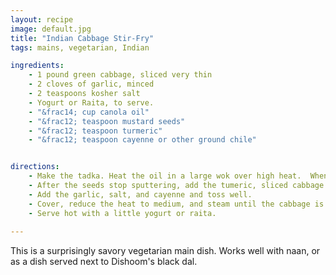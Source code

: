 ```yaml
--- 
layout: recipe
image: default.jpg
title: "Indian Cabbage Stir-Fry"
tags: mains, vegetarian, Indian

ingredients:
    - 1 pound green cabbage, sliced very thin
    - 2 cloves of garlic, minced
    - 2 teaspoons kosher salt
    - Yogurt or Raita, to serve.    
    - "&frac14; cup canola oil"
    - "&frac12; teaspoon mustard seeds"
    - "&frac12; teaspoon turmeric"
    - "&frac12; teaspoon cayenne or other ground chile"


directions:
    - Make the tadka. Heat the oil in a large wok over high heat.  When the oil begins to smoke, add the mustard seeds, covering the wok with a lid or spatter screen.
    - After the seeds stop sputtering, add the tumeric, sliced cabbage and sautee for a bit.
    - Add the garlic, salt, and cayenne and toss well.
    - Cover, reduce the heat to medium, and steam until the cabbage is crisp-tender, about 5 minutes.
    - Serve hot with a little yogurt or raita.
    
---
```

This is a surprisingly savory vegetarian main dish.  Works well with naan, or as a dish served next to Dishoom's black dal.
